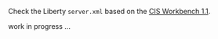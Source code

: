 Check the Liberty `server.xml` based on the [CIS Workbench 1.1](https://workbench.cisecurity.org/benchmarks/9953).

work in progress ...
